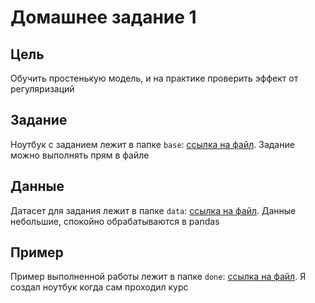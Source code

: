 # Домашнее задание 1

## Цель
Обучить простенькую модель, и на практике проверить эффект от регуляризаций

## Задание

Ноутбук с заданием лежит в папке `base`: [ссылка на файл](base/hw_1.ipynb). Задание можно выполнять прям в файле

## Данные

Датасет для задания лежит в папке `data`: [ссылка на файл](data/dataset.csv). Данные небольшие, спокойно обрабатываются в pandas 

## Пример 

Пример выполненной работы лежит в папке `done`: [ссылка на файл](done/hw_1_done.ipynb). Я создал ноутбук когда сам проходил курс


